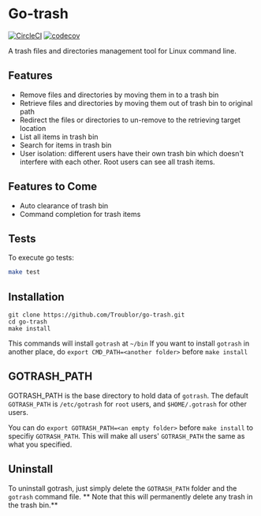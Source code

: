 # Go-trash

[![CircleCI](https://circleci.com/gh/Troublor/go-trash.svg?style=svg)](https://github.com/Troublor/go-trash.git)
[![codecov](https://codecov.io/gh/Troublor/go-trash/branch/master/graph/badge.svg)](https://codecov.io/gh/Troublor/go-trash)

A trash files and directories management tool for Linux command line. 

## Features

- Remove files and directories by moving them in to a trash bin
- Retrieve files and directories by moving them out of trash bin to original path
- Redirect the files or directories to un-remove to the retrieving target location
- List all items in trash bin
- Search for items in trash bin
- User isolation: different users have their own trash bin which doesn't interfere with each other. Root users can see all trash items. 

## Features to Come

- Auto clearance of trash bin
- Command completion for trash items

## Tests

To execute go tests:

```bash
make test
```

## Installation

```
git clone https://github.com/Troublor/go-trash.git
cd go-trash
make install 
```
This commands will install `gotrash` at `~/bin`
If you want to install `gotrash` in another place, do `export CMD_PATH=<another folder>` before `make install` 

## GOTRASH_PATH

GOTRASH_PATH is the base directory to hold data of `gotrash`. The default `GOTRASH_PATH` is `/etc/gotrash` for `root` 
users, and `$HOME/.gotrash` for other users. 

You can do `export GOTRASH_PATH=<an empty folder>` before `make install` to specifiy `GOTRASH_PATH`. This will make all 
users' `GOTRASH_PATH` the same as what you specified.

## Uninstall

To uninstall gotrash, just simply delete the `GOTRASH_PATH` folder and the `gotrash` command file. 
** Note that this will permanently delete any trash in the trash bin.**
